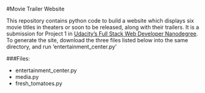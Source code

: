 #Movie Trailer Website

This repository contains python code to build a website which displays six movie titles in theaters or soon to be released, along with their trailers. It is a submission for Project 1 in [Udacity’s Full Stack Web Developer Nanodegree](https://www.udacity.com/course/full-stack-web-developer-nanodegree--nd004). To generate the site, download the three files listed below into the same directory, and run ‘entertainment_center.py’

###Files:
* entertainment_center.py
* media.py
* fresh_tomatoes.py 
